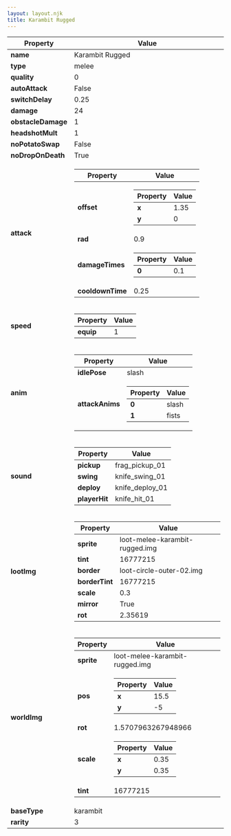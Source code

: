 ```yaml
---
layout: layout.njk
title: Karambit Rugged
---
```


<table><thead><tr><th>Property</th><th>Value</th></tr></thead><tbody><tr><td><b>name</b></td><td>Karambit Rugged</td></tr><tr><td><b>type</b></td><td>melee</td></tr><tr><td><b>quality</b></td><td>0</td></tr><tr><td><b>autoAttack</b></td><td>False</td></tr><tr><td><b>switchDelay</b></td><td>0.25</td></tr><tr><td><b>damage</b></td><td>24</td></tr><tr><td><b>obstacleDamage</b></td><td>1</td></tr><tr><td><b>headshotMult</b></td><td>1</td></tr><tr><td><b>noPotatoSwap</b></td><td>False</td></tr><tr><td><b>noDropOnDeath</b></td><td>True</td></tr><tr><td><b>attack</b></td><td><table><thead><tr><th>Property</th><th>Value</th></tr></thead><tbody><tr><td><b>offset</b></td><td><table><thead><tr><th>Property</th><th>Value</th></tr></thead><tbody><tr><td><b>x</b></td><td>1.35</td></tr><tr><td><b>y</b></td><td>0</td></tr></tbody></table></td></tr><tr><td><b>rad</b></td><td>0.9</td></tr><tr><td><b>damageTimes</b></td><td><table><thead><tr><th>Property</th><th>Value</th></tr></thead><tbody><tr><td><b>0</b></td><td>0.1</td></tr></tbody></table></td></tr><tr><td><b>cooldownTime</b></td><td>0.25</td></tr></tbody></table></td></tr><tr><td><b>speed</b></td><td><table><thead><tr><th>Property</th><th>Value</th></tr></thead><tbody><tr><td><b>equip</b></td><td>1</td></tr></tbody></table></td></tr><tr><td><b>anim</b></td><td><table><thead><tr><th>Property</th><th>Value</th></tr></thead><tbody><tr><td><b>idlePose</b></td><td>slash</td></tr><tr><td><b>attackAnims</b></td><td><table><thead><tr><th>Property</th><th>Value</th></tr></thead><tbody><tr><td><b>0</b></td><td>slash</td></tr><tr><td><b>1</b></td><td>fists</td></tr></tbody></table></td></tr></tbody></table></td></tr><tr><td><b>sound</b></td><td><table><thead><tr><th>Property</th><th>Value</th></tr></thead><tbody><tr><td><b>pickup</b></td><td>frag_pickup_01</td></tr><tr><td><b>swing</b></td><td>knife_swing_01</td></tr><tr><td><b>deploy</b></td><td>knife_deploy_01</td></tr><tr><td><b>playerHit</b></td><td>knife_hit_01</td></tr></tbody></table></td></tr><tr><td><b>lootImg</b></td><td><table><thead><tr><th>Property</th><th>Value</th></tr></thead><tbody><tr><td><b>sprite</b></td><td>loot-melee-karambit-rugged.img</td></tr><tr><td><b>tint</b></td><td>16777215</td></tr><tr><td><b>border</b></td><td>loot-circle-outer-02.img</td></tr><tr><td><b>borderTint</b></td><td>16777215</td></tr><tr><td><b>scale</b></td><td>0.3</td></tr><tr><td><b>mirror</b></td><td>True</td></tr><tr><td><b>rot</b></td><td>2.35619</td></tr></tbody></table></td></tr><tr><td><b>worldImg</b></td><td><table><thead><tr><th>Property</th><th>Value</th></tr></thead><tbody><tr><td><b>sprite</b></td><td>loot-melee-karambit-rugged.img</td></tr><tr><td><b>pos</b></td><td><table><thead><tr><th>Property</th><th>Value</th></tr></thead><tbody><tr><td><b>x</b></td><td>15.5</td></tr><tr><td><b>y</b></td><td>-5</td></tr></tbody></table></td></tr><tr><td><b>rot</b></td><td>1.5707963267948966</td></tr><tr><td><b>scale</b></td><td><table><thead><tr><th>Property</th><th>Value</th></tr></thead><tbody><tr><td><b>x</b></td><td>0.35</td></tr><tr><td><b>y</b></td><td>0.35</td></tr></tbody></table></td></tr><tr><td><b>tint</b></td><td>16777215</td></tr></tbody></table></td></tr><tr><td><b>baseType</b></td><td>karambit</td></tr><tr><td><b>rarity</b></td><td>3</td></tr></tbody></table>
